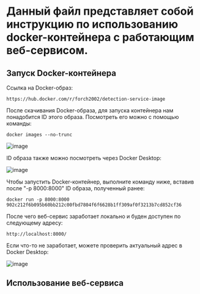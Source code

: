 # Данный файл представляет собой инструкцию по использованию docker-контейнера с работающим веб-сервисом.

## Запуск Docker-контейнера

Ссылка на Docker-образ:
```
https://hub.docker.com/r/forch2002/detection-service-image
```

После скачивания Docker-образа, для запуска контейнера нам понадобится ID этого образа. Посмотреть его можно с помощью команды:
```
docker images --no-trunc
```

![image](https://github.com/vladparh/Image-classification-2023/assets/136927535/2d6c3cb6-d72e-4e28-abf2-4ee2cfaa4083)


ID образа также можно посмотреть через Docker Desktop:

![image](https://github.com/vladparh/Image-classification-2023/assets/136927535/546ca1bb-7b85-4291-9c32-af1eb350563f)

Чтобы запустить Docker-контейнер, выполните команду ниже, вставив после "-p 8000:8000" ID образа, полученный ранее:

```
docker run -p 8000:8000 902c212f6b095b60bb212c00fbd7804f6f6628b1ff309af0f3213b7cd852cf36
```

После чего веб-сервис заработает локально и буден доступен по следующему адресу: 
```
http://localhost:8000/
```

Если что-то не заработает, можете проверить актуальный адрес в Docker Desktop:

![image](https://github.com/vladparh/Image-classification-2023/assets/136927535/175ffd17-9aff-44d6-955d-6c662a6371ef)

## Использование веб-сервиса

